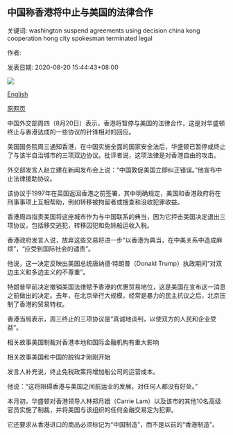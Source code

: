 ## 中国称香港将中止与美国的法律合作

关键词: washington suspend agreements using decision china kong cooperation hong city spokesman terminated legal

作者: 

发表日期: 2020-08-20 15:44:43+08:00

![](https://www.straitstimes.com/sites/default/files/styles/x_large/public/articles/2020/08/20/yq-hongkongskyline-20082023.jpg?itok=JyuxXbuw)

[English](Hong%20Kong%20will%20suspend%20some%20legal%20cooperation%20with%20US%2C%20China%20says.md)

[原网页](https://www.straitstimes.com/asia/east-asia/hong-kong-will-suspend-some-legal-cooperation-with-us-china-says)

中国外交部周四（8月20日）表示，香港将暂停与美国的法律合作，这是对华盛顿终止与香港达成的一些协议的针锋相对的回应。

美国国务院周三通知香港，在中国实施全面的国家安全法后，华盛顿已暂停或终止了与该半自治城市的三项双边协议。批评者说，这项法律是对香港自由的攻击。

外交部发言人赵立建在新闻发布会上说：“中国敦促美国立即纠正错误。”他宣布中止法律援助协议。

该协议于1997年在英国返回香港之前签署，其中明确规定，美国和香港政府将在刑事事项上互相帮助，例如转移被拘留者或搜查和没收犯罪收益。

香港周四指责美国将这座城市作为与中国联系的典当，因为它抨击美国决定退出三项协议，包括移交逃犯，转移囚犯和免除船运收入税。

香港政府发言人说，放弃这些交易将进一步“以香港为典当，在中美关系中造成麻烦”，“应受到国际社会的谴责”。

他说，这一决定反映出美国总统唐纳德·特朗普（Donald Trump）执政期间“对双边主义和多边主义的不尊重”。

特朗普早前决定撤销美国法律赋予香港的优惠贸易地位，这是美国在宣布这一消息之前做出的决定。去年，在北京举行大规模，经常是暴力的民主抗议之后，北京压制了香港的贸易特权。

香港当局表示，周三终止的三项协议是“真诚地谈判，以使双方的人民和企业受益”。

相关故事美国制裁对香港本地和国际金融机构有重大影响

相关故事美国和中国的脱钩才刚刚开始

发言人补充说，终止免税政策将增加船公司的运营成本。

他说：“这将阻碍香港与美国之间航运业的发展，对任何人都没有好处。”

本月初，华盛顿对香港领导人林郑月娥（Carrie Lam）以及该市的其他10名高级官员实施了制裁，并将美国与该组织的任何金融交易定为犯罪。

它还要求从香港进口的商品必须标记为“中国制造”，而不是以前的“香港制造”。